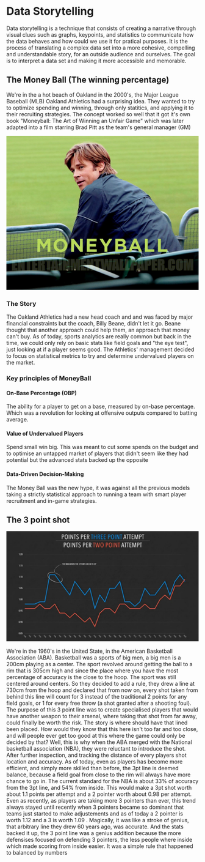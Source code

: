 # Data Storytelling

Data storytelling is a technique that consists of creating a narrative through visual clues such as graphs, keypoints, and statistics to communicate how the data behaves and how could we use it for pratical purposes.
It is the process of translating a complex data set into a more cohesive, compelling and understandable story, for an outside audience and ourselves.
The goal is to interpret a data set and making it more accessible and memorable.

## The Money Ball (The winning percentage)

We're in the a hot beach of Oakland in the 2000's, the Major League Baseball (MLB) Oakland Athletics had a surprising idea.
They wanted to try to optimize spending and winning, through only statitics, and applying it to their recruiting strategies.
The concept worked so well that it got it's own book "Moneyball: The Art of Winning an Unfair Game" which was later adapted into a film starring Brad Pitt as the team's general manager (GM)

![The Money Ball Movie](assets/moneyball.jpg)

### The Story

The Oakland Athletics had a new head coach and and was faced by major financial constraints but the coach, Billy Beane, didn't let it go.
Beane thought that another approach could help them, an approach that money can't buy.
As of today, sports analytics are really common but back in the time, we could only rely on basic stats like field goals and "the eye test", just looking at if a player seems good.
The Athletics' management decided to focus on statistical metrics to try and determine undervalued players on the market.

### Key principles of MoneyBall

#### On-Base Percentage (OBP)
The ability for a player to get on a base, measured by on-base percentage. Which was a revolution for looking at offensive outputs compared to batting average.

#### Value of Undervalued Players
Spend small win big. This was meant to cut some spends on the budget and to optimise an untapped market of players that didn't seem like they had potential but the advanced stats backed up the opposite

#### Data-Driven Decision-Making 
The Money Ball was the new hype, it was against all the previous models taking a strictly statistical approach to running a team with smart player recruitment and in-game strategies.

## The 3 point shot

![Evolution of the 3 point value](assets/pointscomparision.JPG)

We're in the 1960's in the United State, in the American Basketball Association (ABA). Basketball was a sports of big men, a big men is a 200cm playing as a center.
The sport revolved around getting the ball to a rim that is 305cm high and since the place where you have the most percentage of accuracy is the close to the hoop.
The sport was still centered around centers. So they decided to add a rule, they drew a line at 730cm from the hoop and declared that from now on, every shot taken from behind this line will count for 3 instead of the traditional 2 points for any field goals, or 1 for every free throw (a shot granted after a shooting foul).
The purpose of this 3 point line was to create specialised players that would have another weapon to their arsenal, where taking that shot from far away, could finally be worth the risk.
The story is where should have that lined been placed. How would they know that this here isn't too far and too close, and will people ever get too good at this where the game could only be decided by that?
Well, this is why when the ABA merged with the National basketball association (NBA), they were reluctant to introduce the shot. After further inspection, and tracking the distance of every players shot location and accuracy.
As of today, even as players has become more efficient, and simply more skilled than before, the 3pt line is deemed balance, because a field goal from close to the rim will always have more chance to go in.
The current standard for the NBA is about 33% of accuracy from the 3pt line, and 54% from inside. This would make a 3pt shot worth about 1.1 points per attempt and a 2 pointer worth about 0.98 per attempt.
Even as recently, as players are taking more 3 pointers than ever, this  trend always stayed until recently when 3 pointers became so dominant that teams just started to make adjustements and as of today a 2 pointer is worth 1.12 and a 3 is worth 1.09 . 
Magically, it was like a stroke of genius, that arbitrary line they drew 60 years ago, was accurate.
And the stats backed it up, the 3 point line was a genius addition because the more defensises focused on defending 3 pointers, the less people where inside which made scoring from inside easier.
It was a simple rule that happened to balanced by numbers

